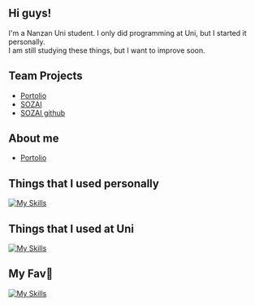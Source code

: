 ## Hi guys!
I'm a Nanzan Uni student.
I only did programming at Uni, but I started it personally.<br>
I am still studying these things, but I want to improve soon.

## Team Projects
- [Portolio](https://github.com/balckowl/portolio)
- [SOZAI](https://soz-ai.com)
- [SOZAI github](https://github.com/balckowl/sozai-netlify)

## About me
- [Portolio](https://portolio-zasetu.vercel.app/MFuHaYRhnWafsm0XyQjpkOvZsMk1)

## Things that I used personally
[![My Skills](https://skillicons.dev/icons?i=arduino,css,git,html,laravel,nextjs,nodejs,php,tailwind,vercel,vite,vscode,aws)](https://skillicons.dev)

## Things that I used at Uni
[![My Skills](https://skillicons.dev/icons?i=arduino,c,emacs,latex,linux,py,ubuntu,vscode,haskell,mysql,java)](https://skillicons.dev)

## My Fav🥰
[![My Skills](https://skillicons.dev/icons?i=windows,discord)](https://skillicons.dev)

<!--[![Top Langs](https://github-readme-stats.vercel.app/api/top-langs/?username=algiz-z&layout=donut&theme=dark)](https://github.com/anuraghazra/github-readme-stats) 

[![trophy](https://github-profile-trophy.vercel.app/?username=algiz-z&theme=onedark)](https://github.com/ryo-ma/github-profile-trophy) -->

<!--
**algiz-z/algiz-z** is a ✨ _special_ ✨ repository because its `README.md` (this file) appears on your GitHub profile.

Here are some ideas to get you started:

- 🔭 I’m currently working on ...
- 🌱 I’m currently learning ...
- 👯 I’m looking to collaborate on ...
- 🤔 I’m looking for help with ...
- 💬 Ask me about ...
- 📫 How to reach me: ...
- 😄 Pronouns: ...
- ⚡ Fun fact: ...
-->
